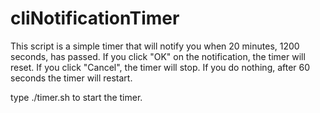 # cliNotificationTimer
This script is a simple timer that will notify you when 20 minutes, 1200 seconds, has passed. If you click "OK" on the notification, the timer will reset. If you click "Cancel", the timer will stop. If you do nothing, after 60 seconds the timer will restart.

type ./timer.sh to start the timer.